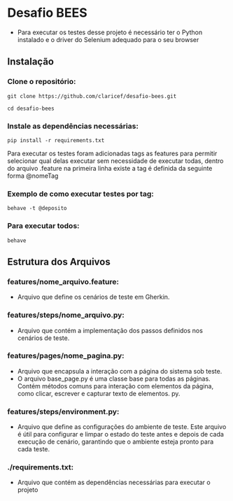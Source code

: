 # Desafio BEES

- Para executar os testes desse projeto é necessário ter o Python instalado e o driver do Selenium adequado para o seu browser

## Instalação

### Clone o repositório:

  `git clone https://github.com/claricef/desafio-bees.git`
  
  `cd desafio-bees`

### Instale as dependências necessárias:

  `pip install -r requirements.txt`

Para executar os testes foram adicionadas tags as features para permitir selecionar qual delas executar sem necessidade de executar todas, dentro do arquivo .feature na primeira linha existe a tag é definida da seguinte forma @nomeTag

### Exemplo de como executar testes por tag:

  `behave -t @deposito`

### Para executar todos:

  `behave`

## Estrutura dos Arquivos

### features/nome_arquivo.feature:
  - Arquivo que define os cenários de teste em Gherkin.

### features/steps/nome_arquivo.py:
 - Arquivo que contém a implementação dos passos definidos nos cenários de teste.

### features/pages/nome_pagina.py:
  - Arquivo que encapsula a interação com a página do sistema sob teste.
  - O arquivo base_page.py é uma classe base para todas as páginas. Contém métodos comuns para interação com elementos da página, como clicar, escrever e capturar texto de elementos.
py.

### features/steps/environment.py:
  - Arquivo que define as configurações do ambiente de teste. Este arquivo é útil para configurar e limpar o estado do teste antes e depois de cada execução de cenário, garantindo que o ambiente esteja pronto para cada teste.

### ./requirements.txt:
  - Arquivo que contém as dependências necessárias para executar o projeto


